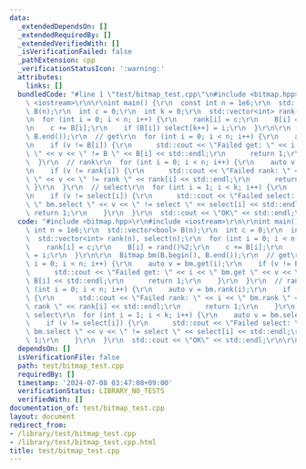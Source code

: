 ```yaml
---
data:
  _extendedDependsOn: []
  _extendedRequiredBy: []
  _extendedVerifiedWith: []
  _isVerificationFailed: false
  _pathExtension: cpp
  _verificationStatusIcon: ':warning:'
  attributes:
    links: []
  bundledCode: "#line 1 \"test/bitmap_test.cpp\"\n#include <bitmap.hpp>\r\n#include\
    \ <iostream>\r\n\r\nint main() {\r\n  const int n = 1e6;\r\n  std::vector<bool>\
    \ B(n);\r\n  int c = 0;\r\n  int k = 0;\r\n  std::vector<int> rank(n), select(n);\r\
    \n  for (int i = 0; i < n; i++) {\r\n    rank[i] = c;\r\n    B[i] = rand()%2;\r\
    \n    c += B[i];\r\n    if (B[i]) select[k++] = i;\r\n  }\r\n\r\n  Bitmap bm(B.begin(),\
    \ B.end());\r\n  // get\r\n  for (int i = 0; i < n; i++) {\r\n    auto v = bm.get(i);\r\
    \n    if (v != B[i]) {\r\n      std::cout << \"Failed get: \" << i << \" bm.get\
    \ \" << v << \" != B \" << B[i] << std::endl;\r\n      return 1;\r\n    }\r\n\
    \  }\r\n  // rank\r\n  for (int i = 0; i < n; i++) {\r\n    auto v = bm.rank(i);\r\
    \n    if (v != rank[i]) {\r\n      std::cout << \"Failed rank: \" << i << \" bm.rank\
    \ \" << v << \" != rank \" << rank[i] << std::endl;\r\n      return 1;\r\n   \
    \ }\r\n  }\r\n  // select\r\n  for (int i = 1; i < k; i++) {\r\n    auto v = bm.select(i);\r\
    \n    if (v != select[i]) {\r\n      std::cout << \"Failed select: \" << i <<\
    \ \" bm.select \" << v << \" != select \" << select[i] << std::endl;\r\n     \
    \ return 1;\r\n    }\r\n  }\r\n  std::cout << \"OK\" << std::endl;\r\n\r\n}\r\n"
  code: "#include <bitmap.hpp>\r\n#include <iostream>\r\n\r\nint main() {\r\n  const\
    \ int n = 1e6;\r\n  std::vector<bool> B(n);\r\n  int c = 0;\r\n  int k = 0;\r\n\
    \  std::vector<int> rank(n), select(n);\r\n  for (int i = 0; i < n; i++) {\r\n\
    \    rank[i] = c;\r\n    B[i] = rand()%2;\r\n    c += B[i];\r\n    if (B[i]) select[k++]\
    \ = i;\r\n  }\r\n\r\n  Bitmap bm(B.begin(), B.end());\r\n  // get\r\n  for (int\
    \ i = 0; i < n; i++) {\r\n    auto v = bm.get(i);\r\n    if (v != B[i]) {\r\n\
    \      std::cout << \"Failed get: \" << i << \" bm.get \" << v << \" != B \" <<\
    \ B[i] << std::endl;\r\n      return 1;\r\n    }\r\n  }\r\n  // rank\r\n  for\
    \ (int i = 0; i < n; i++) {\r\n    auto v = bm.rank(i);\r\n    if (v != rank[i])\
    \ {\r\n      std::cout << \"Failed rank: \" << i << \" bm.rank \" << v << \" !=\
    \ rank \" << rank[i] << std::endl;\r\n      return 1;\r\n    }\r\n  }\r\n  //\
    \ select\r\n  for (int i = 1; i < k; i++) {\r\n    auto v = bm.select(i);\r\n\
    \    if (v != select[i]) {\r\n      std::cout << \"Failed select: \" << i << \"\
    \ bm.select \" << v << \" != select \" << select[i] << std::endl;\r\n      return\
    \ 1;\r\n    }\r\n  }\r\n  std::cout << \"OK\" << std::endl;\r\n\r\n}\r\n"
  dependsOn: []
  isVerificationFile: false
  path: test/bitmap_test.cpp
  requiredBy: []
  timestamp: '2024-07-08 03:47:08+09:00'
  verificationStatus: LIBRARY_NO_TESTS
  verifiedWith: []
documentation_of: test/bitmap_test.cpp
layout: document
redirect_from:
- /library/test/bitmap_test.cpp
- /library/test/bitmap_test.cpp.html
title: test/bitmap_test.cpp
---
```

